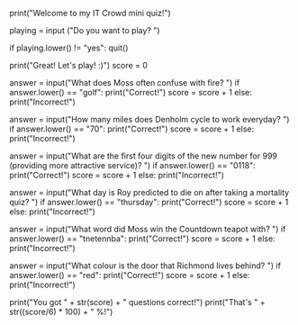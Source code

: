 print("Welcome to my IT Crowd mini quiz!")

playing = input ("Do you want to play? ")

if playing.lower() != "yes":
    quit()

print("Great! Let's play! :)")
score = 0

answer = input("What does Moss often confuse with fire? ")
if answer.lower() == "golf":
    print("Correct!")
    score = score + 1
else:
    print("Incorrect!")

answer = input("How many miles does Denholm cycle to work everyday? ")
if answer.lower() == "70":
    print("Correct!")
    score = score + 1
else:
    print("Incorrect!")

answer = input("What are the first four digits of the new number for 999 (providing more attractive service)? ")
if answer.lower() == "0118":
    print("Correct!")
    score = score + 1
else:
    print("Incorrect!")

answer = input("What day is Roy predicted to die on after taking a mortality quiz? ")
if answer.lower() == "thursday":
    print("Correct!")
    score = score + 1
else:
    print("Incorrect!")

answer = input("What word did Moss win the Countdown teapot with? ")
if answer.lower() == "tnetennba":
    print("Correct!")
    score = score + 1
else:
    print("Incorrect!")

answer = input("What colour is the door that Richmond lives behind? ")
if answer.lower() == "red":
    print("Correct!")
    score = score + 1
else:
    print("Incorrect!")

print("You got " + str(score) + " questions correct!")
print("That's " + str((score/6) * 100) + " %!")
